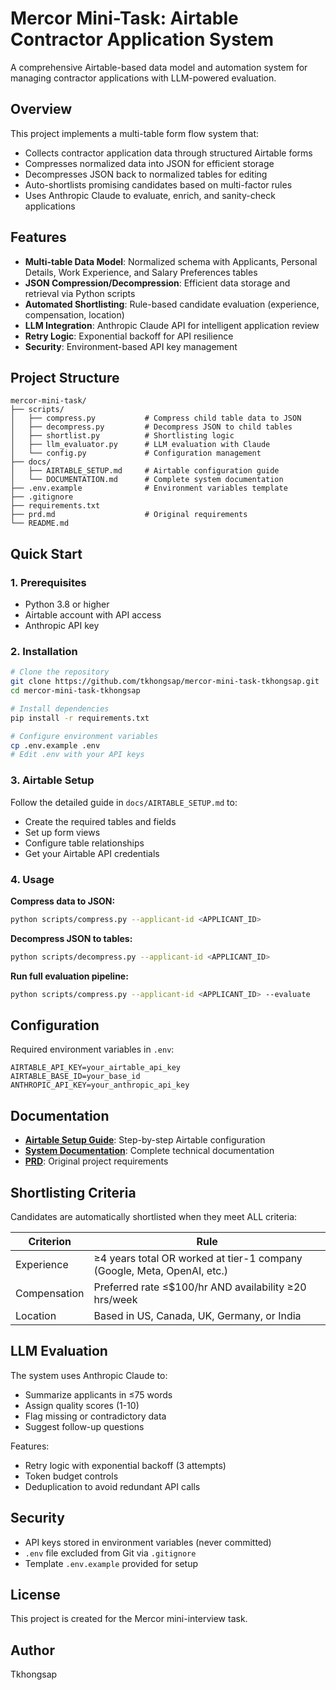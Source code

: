 # Mercor Mini-Task: Airtable Contractor Application System

A comprehensive Airtable-based data model and automation system for managing contractor applications with LLM-powered evaluation.

## Overview

This project implements a multi-table form flow system that:
- Collects contractor application data through structured Airtable forms
- Compresses normalized data into JSON for efficient storage
- Decompresses JSON back to normalized tables for editing
- Auto-shortlists promising candidates based on multi-factor rules
- Uses Anthropic Claude to evaluate, enrich, and sanity-check applications

## Features

- **Multi-table Data Model**: Normalized schema with Applicants, Personal Details, Work Experience, and Salary Preferences tables
- **JSON Compression/Decompression**: Efficient data storage and retrieval via Python scripts
- **Automated Shortlisting**: Rule-based candidate evaluation (experience, compensation, location)
- **LLM Integration**: Anthropic Claude API for intelligent application review
- **Retry Logic**: Exponential backoff for API resilience
- **Security**: Environment-based API key management

## Project Structure

```
mercor-mini-task/
├── scripts/
│   ├── compress.py           # Compress child table data to JSON
│   ├── decompress.py         # Decompress JSON to child tables
│   ├── shortlist.py          # Shortlisting logic
│   ├── llm_evaluator.py      # LLM evaluation with Claude
│   └── config.py             # Configuration management
├── docs/
│   ├── AIRTABLE_SETUP.md     # Airtable configuration guide
│   └── DOCUMENTATION.md      # Complete system documentation
├── .env.example              # Environment variables template
├── .gitignore
├── requirements.txt
├── prd.md                    # Original requirements
└── README.md
```

## Quick Start

### 1. Prerequisites

- Python 3.8 or higher
- Airtable account with API access
- Anthropic API key

### 2. Installation

```bash
# Clone the repository
git clone https://github.com/tkhongsap/mercor-mini-task-tkhongsap.git
cd mercor-mini-task-tkhongsap

# Install dependencies
pip install -r requirements.txt

# Configure environment variables
cp .env.example .env
# Edit .env with your API keys
```

### 3. Airtable Setup

Follow the detailed guide in `docs/AIRTABLE_SETUP.md` to:
- Create the required tables and fields
- Set up form views
- Configure table relationships
- Get your Airtable API credentials

### 4. Usage

**Compress data to JSON:**
```bash
python scripts/compress.py --applicant-id <APPLICANT_ID>
```

**Decompress JSON to tables:**
```bash
python scripts/decompress.py --applicant-id <APPLICANT_ID>
```

**Run full evaluation pipeline:**
```bash
python scripts/compress.py --applicant-id <APPLICANT_ID> --evaluate
```

## Configuration

Required environment variables in `.env`:

```
AIRTABLE_API_KEY=your_airtable_api_key
AIRTABLE_BASE_ID=your_base_id
ANTHROPIC_API_KEY=your_anthropic_api_key
```

## Documentation

- **[Airtable Setup Guide](docs/AIRTABLE_SETUP.md)**: Step-by-step Airtable configuration
- **[System Documentation](docs/DOCUMENTATION.md)**: Complete technical documentation
- **[PRD](prd.md)**: Original project requirements

## Shortlisting Criteria

Candidates are automatically shortlisted when they meet ALL criteria:

| Criterion | Rule |
|-----------|------|
| Experience | ≥4 years total OR worked at tier-1 company (Google, Meta, OpenAI, etc.) |
| Compensation | Preferred rate ≤$100/hr AND availability ≥20 hrs/week |
| Location | Based in US, Canada, UK, Germany, or India |

## LLM Evaluation

The system uses Anthropic Claude to:
- Summarize applicants in ≤75 words
- Assign quality scores (1-10)
- Flag missing or contradictory data
- Suggest follow-up questions

Features:
- Retry logic with exponential backoff (3 attempts)
- Token budget controls
- Deduplication to avoid redundant API calls

## Security

- API keys stored in environment variables (never committed)
- `.env` file excluded from Git via `.gitignore`
- Template `.env.example` provided for setup

## License

This project is created for the Mercor mini-interview task.

## Author

Tkhongsap
